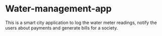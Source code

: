 # Water-management-app
This is a smart city application to log the water meter readings, notify the users about payments and generate bills for a society.

